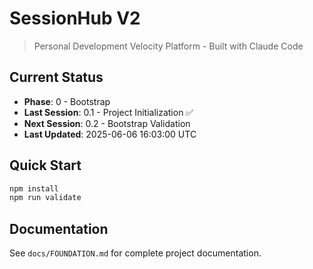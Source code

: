 # SessionHub V2

> Personal Development Velocity Platform - Built with Claude Code

## Current Status
- **Phase**: 0 - Bootstrap
- **Last Session**: 0.1 - Project Initialization ✅
- **Next Session**: 0.2 - Bootstrap Validation
- **Last Updated**: 2025-06-06 16:03:00 UTC

## Quick Start
```bash
npm install
npm run validate
```

## Documentation
See `docs/FOUNDATION.md` for complete project documentation.